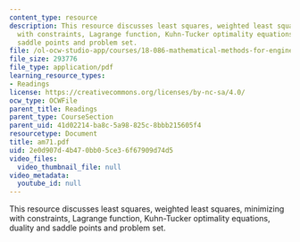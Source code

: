 ```yaml
---
content_type: resource
description: This resource discusses least squares, weighted least squares, minimizing
  with constraints, Lagrange function, Kuhn-Tucker optimality equations, duality and
  saddle points and problem set.
file: /ol-ocw-studio-app/courses/18-086-mathematical-methods-for-engineers-ii-spring-2006/2e0d907d4b470bb05ce36f67909d74d5_am71.pdf
file_size: 293776
file_type: application/pdf
learning_resource_types:
- Readings
license: https://creativecommons.org/licenses/by-nc-sa/4.0/
ocw_type: OCWFile
parent_title: Readings
parent_type: CourseSection
parent_uid: 41d02214-ba8c-5a98-825c-8bbb215605f4
resourcetype: Document
title: am71.pdf
uid: 2e0d907d-4b47-0bb0-5ce3-6f67909d74d5
video_files:
  video_thumbnail_file: null
video_metadata:
  youtube_id: null
---
```

This resource discusses least squares, weighted least squares, minimizing with constraints, Lagrange function, Kuhn-Tucker optimality equations, duality and saddle points and problem set.